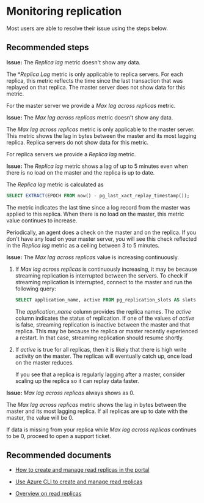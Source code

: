 <properties
	pageTitle="Monitoring replication in Azure Database for PostgreSQL"
	description="Metric issues"
	service="microsoft.dbforpostgresql"
	resource="servers"
	authors="rachel-msft"
    ms.author="raagyema"
	displayOrder="56"
	selfHelpType="resource"
	supportTopicIds="32639995"
	resourceTags="servers, databases"
	productPesIds="16222"
	cloudEnvironments="public"
	articleId="postgresmonitorreplication"
/>

# Monitoring replication

Most users are able to resolve their issue using the steps below.

## **Recommended steps**

**Issue:** The *Replica lag* metric doesn't show any data.

The **Replica Lag* metric is only applicable to replica servers. For each replica, this metric reflects the time since the last transaction that was replayed on that replica. The master server does not show data for this metric.

For the master server we provide a *Max lag across replicas* metric.


**Issue:** The *Max lag across replicas* metric doesn't show any data.

The *Max lag across replicas* metric is only applicable to the master server. This metric shows the lag in bytes between the master and its most lagging replica. Replica servers do not show data for this metric.

For replica servers we provide a *Replica lag* metric. 

**Issue:** The *Replica lag* metric shows a lag of up to 5 minutes even when there is no load on the master and the replica is up to date.

The *Replica lag* metric is calculated as 


```SQL
SELECT EXTRACT(EPOCH FROM now() - pg_last_xact_replay_timestamp());
```

The metric indicates the last time since a log record from the master was applied to this replica. When there is no load on the master, this metric value continues to increase. 

Periodically, an agent does a check on the master and on the replica. If you don't have any load on your master server, you will see this check reflected in the *Replica lag* metric as a ceiling between 3 to 5 minutes. 


**Issue:** The *Max lag across replicas* value is increasing continuously.

1. If *Max lag across replicas* is continuously increasing, it may be because streaming replication is interrupted between the servers.
   To check if streaming replication is interrupted, connect to the master and run the following query:
   
   ```SQL
   SELECT application_name, active FROM pg_replication_slots AS slots LEFT JOIN pg_stat_replication AS stats ON stats.pid = slots.active_pid;
   ```

   The *application_name* column provides the replica names. The *active* column indicates the status of replication. If one of the values of *active* is false, streaming replication is inactive between the master and that replica. This may be because the replica or master recently experienced a restart. In that case, streaming replication should resume shortly. 

2. If *active* is true for all replicas, then it is likely that there is high write activity on the master. The replicas will eventually catch up, once load on the master reduces.

   If you see that a replica is regularly lagging after a master, consider scaling up the replica so it can replay data faster.


**Issue:** *Max lag across replicas* always shows as 0.

The *Max lag across replicas* metric shows the lag in bytes between the master and its most lagging replica. If all replicas are up to date with the master, the value will be 0. 

If data is missing from your replica while *Max lag across replicas* continues to be 0, proceed to open a support ticket. 


## **Recommended documents**

* [How to create and manage read replicas in the portal](https://docs.microsoft.com/azure/postgresql/howto-read-replicas-portal)

* [Use Azure CLI to create and manage read replicas](https://docs.microsoft.com/azure/postgresql/howto-read-replicas-cli)

* [Overview on read replicas](https://docs.microsoft.com/azure/postgresql/concepts-read-replicas)
